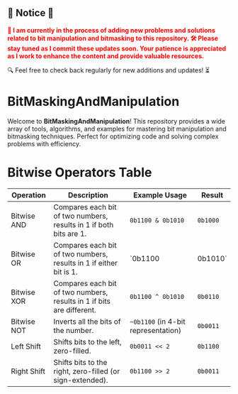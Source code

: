 ## 🚧 Notice 🚧

<p style="color: red; font-weight: bold;">
  🔧 I am currently in the process of adding new problems and solutions related to bit manipulation and bitmasking to this repository. 🛠️ Please stay tuned as I commit these updates soon. Your patience is appreciated as I work to enhance the content and provide valuable resources.
</p>

<p>🔍 Feel free to check back regularly for new additions and updates! ⏳</p>


# BitMaskingAndManipulation

Welcome to **BitMaskingAndManipulation**! This repository provides a wide array of tools, algorithms, and examples for mastering bit manipulation and bitmasking techniques. Perfect for optimizing code and solving complex problems with efficiency.

# Bitwise Operators Table

| Operation      | Description                                      | Example Usage                      | Result             |
|----------------|--------------------------------------------------|-----------------------------------|--------------------|
| Bitwise AND    | Compares each bit of two numbers, results in 1 if both bits are 1. | `0b1100 & 0b1010` | `0b1000` |
| Bitwise OR     | Compares each bit of two numbers, results in 1 if either bit is 1. | `0b1100 | 0b1010` | `0b1110` |
| Bitwise XOR    | Compares each bit of two numbers, results in 1 if bits are different. | `0b1100 ^ 0b1010` | `0b0110` |
| Bitwise NOT    | Inverts all the bits of the number.             | `~0b1100` (in 4-bit representation) | `0b0011` |
| Left Shift     | Shifts bits to the left, zero-filled.           | `0b0011 << 2` | `0b1100` |
| Right Shift    | Shifts bits to the right, zero-filled (or sign-extended). | `0b1100 >> 2` | `0b0011` |



